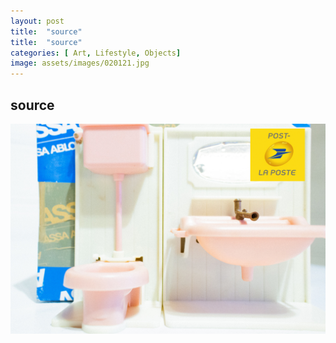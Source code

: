 ```yaml
---
layout: post
title:  "source"
title:  "source"
categories: [ Art, Lifestyle, Objects]
image: assets/images/020121.jpg
---
```


<h2> source </h2>

<img src="/assets/images/020121b.jpg" alt="Marcel Duchamp">
